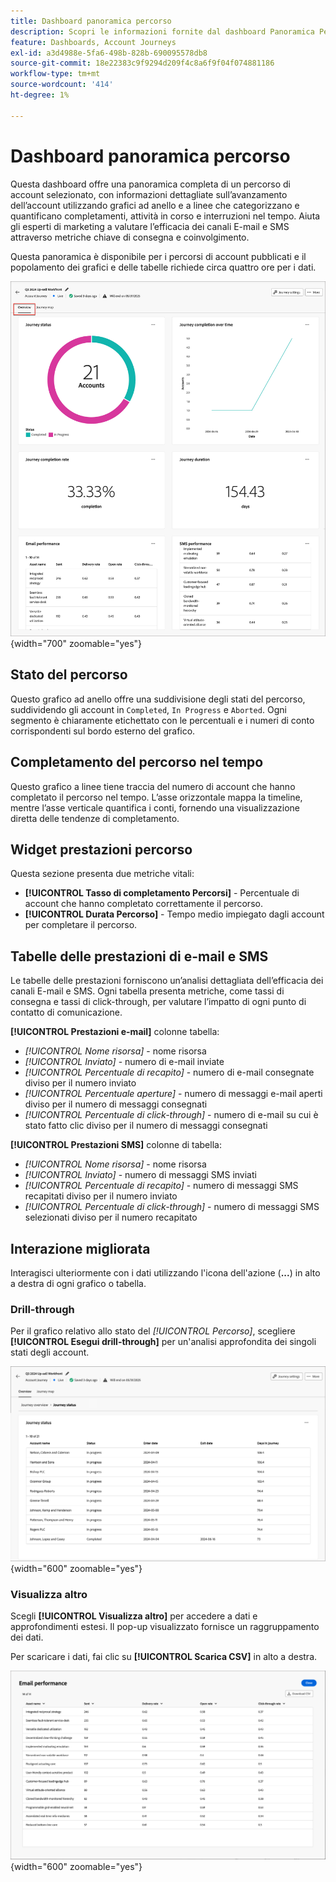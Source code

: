 ```yaml
---
title: Dashboard panoramica percorso
description: Scopri le informazioni fornite dal dashboard Panoramica Percorso e come possono essere utili per monitorare e gestire la strategia di percorso dell’account.
feature: Dashboards, Account Journeys
exl-id: a3d4988e-5fa6-498b-828b-690095578db8
source-git-commit: 18e22383c9f9294d209f4c8a6f9f04f074881186
workflow-type: tm+mt
source-wordcount: '414'
ht-degree: 1%

---
```


# Dashboard panoramica percorso

Questa dashboard offre una panoramica completa di un percorso di account selezionato, con informazioni dettagliate sull’avanzamento dell’account utilizzando grafici ad anello e a linee che categorizzano e quantificano completamenti, attività in corso e interruzioni nel tempo. Aiuta gli esperti di marketing a valutare l’efficacia dei canali E-mail e SMS attraverso metriche chiave di consegna e coinvolgimento.

Questa panoramica è disponibile per i percorsi di account pubblicati e il popolamento dei grafici e delle tabelle richiede circa quattro ore per i dati.

![Panoramica Percorso](./assets/journey-overview.png){width="700" zoomable="yes"}

## Stato del percorso

Questo grafico ad anello offre una suddivisione degli stati del percorso, suddividendo gli account in `Completed`, `In Progress` e `Aborted`. Ogni segmento è chiaramente etichettato con le percentuali e i numeri di conto corrispondenti sul bordo esterno del grafico.

## Completamento del percorso nel tempo

Questo grafico a linee tiene traccia del numero di account che hanno completato il percorso nel tempo. L’asse orizzontale mappa la timeline, mentre l’asse verticale quantifica i conti, fornendo una visualizzazione diretta delle tendenze di completamento.

## Widget prestazioni percorso

Questa sezione presenta due metriche vitali:

* **[!UICONTROL Tasso di completamento Percorsi]** - Percentuale di account che hanno completato correttamente il percorso.
* **[!UICONTROL Durata Percorso]** - Tempo medio impiegato dagli account per completare il percorso.

## Tabelle delle prestazioni di e-mail e SMS

Le tabelle delle prestazioni forniscono un’analisi dettagliata dell’efficacia dei canali E-mail e SMS. Ogni tabella presenta metriche, come tassi di consegna e tassi di click-through, per valutare l’impatto di ogni punto di contatto di comunicazione.

**[!UICONTROL Prestazioni e-mail]** colonne tabella:

* _[!UICONTROL Nome risorsa]_ - nome risorsa
* _[!UICONTROL Inviato]_ - numero di e-mail inviate
* _[!UICONTROL Percentuale di recapito]_ - numero di e-mail consegnate diviso per il numero inviato
* _[!UICONTROL Percentuale aperture]_ - numero di messaggi e-mail aperti diviso per il numero di messaggi consegnati
* _[!UICONTROL Percentuale di click-through]_ - numero di e-mail su cui è stato fatto clic diviso per il numero di messaggi consegnati

**[!UICONTROL Prestazioni SMS]** colonne di tabella:

* _[!UICONTROL Nome risorsa]_ - nome risorsa
* _[!UICONTROL Inviato]_ - numero di messaggi SMS inviati
* _[!UICONTROL Percentuale di recapito]_ - numero di messaggi SMS recapitati diviso per il numero inviato
* _[!UICONTROL Percentuale di click-through]_ - numero di messaggi SMS selezionati diviso per il numero recapitato
<!-- 
To generate a shareable PDF of your current view, click **[!UICONTROL Export]** at the top right of the page. -->

## Interazione migliorata

Interagisci ulteriormente con i dati utilizzando l&#39;icona dell&#39;azione (**...**) in alto a destra di ogni grafico o tabella.

### Drill-through

Per il grafico relativo allo stato del _[!UICONTROL Percorso]_, scegliere **[!UICONTROL Esegui drill-through]** per un&#39;analisi approfondita dei singoli stati degli account.

![Drill-through per i dati del grafico](./assets/journey-status-drill-through.png){width="600" zoomable="yes"}
<!--
The applied global filters are carried over to the view and displayed at the top. Click the _Filter_ icon at the top left to filter the data display by journey.-->

### Visualizza altro

Scegli **[!UICONTROL Visualizza altro]** per accedere a dati e approfondimenti estesi. Il pop-up visualizzato fornisce un raggruppamento dei dati.

Per scaricare i dati, fai clic su **[!UICONTROL Scarica CSV]** in alto a destra.

![Visualizza dati estesi](./assets/journey-email-performance-view-more.png){width="600" zoomable="yes"}
